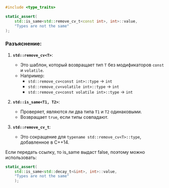 
```cpp
#include <type_traits>

static_assert( 
	std::is_same<std::remove_cv_t<const int>, int>::value, 
	"Types are not the same"
);
```

### Разъяснение:

1. **`std::remove_cv<T>`**:
    
    - Это шаблон, который возвращает тип `T` без модификаторов `const` и `volatile`.
    - Например:
        - `std::remove_cv<const int>::type` → `int`
        - `std::remove_cv<volatile int>::type` → `int`
        - `std::remove_cv<const volatile int>::type` → `int`
2. **`std::is_same<T1, T2>`**:
    
    - Проверяет, являются ли два типа `T1` и `T2` одинаковыми.
    - Возвращает `true`, если типы совпадают.
3. **`std::remove_cv_t`**:
    
    - Это сокращение для `typename std::remove_cv<T>::type`, добавленное в C++14.

Если передать ссылку, то is_same выдаст false, поэтому можно использовать:
```cpp
static_assert( 
	std::is_same<std::decay_t<&int>, int>::value, 
	"Types are not the same"
	);
```

